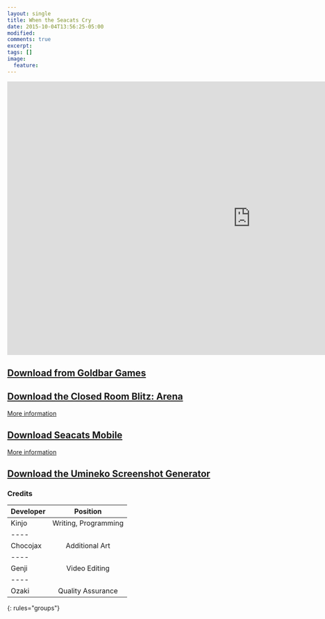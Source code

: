 ```yaml
---
layout: single
title: When the Seacats Cry
date: 2015-10-04T13:56:25-05:00
modified:
comments: true
excerpt:
tags: []
image:
  feature:
---
```


<iframe width="1120" height="630" src="https://www.youtube.com/embed/L3z39v_3KIk" frameborder="0" allowfullscreen></iframe>

## [Download from Goldbar Games](http://play.goldbargames.com/downloads/When_the_Seacats_Cry.zip)

## [Download the Closed Room Blitz: Arena](http://play.goldbargames.com/downloads/crb-arena.zip)
[More information](https://www.goldbargames.com/seacats/closed-room-blitz-arena/)

## [Download Seacats Mobile](https://play.goldbargames.com/downloads/seacats-mobile.apk)
[More information](https://www.goldbargames.com/seacats/introducing-seacats-mobile/)

## [Download the Umineko Screenshot Generator](http://play.goldbargames.com/downloads/[GG]UminekoScreenshot.zip)

### Credits

| Developer | Position |
|:--------|:-------:|
| Kinjo   | Writing, Programming   |
|----
| Chocojax | Additional Art  |
|----
| Genji | Video Editing   |
|----
| Ozaki   | Quality Assurance   |
{: rules="groups"}
